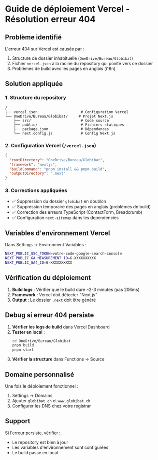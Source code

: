 # Guide de déploiement Vercel - Résolution erreur 404

## Problème identifié

L'erreur 404 sur Vercel est causée par :
1. Structure de dossier inhabituelle (`OneDrive/Bureau/Globibat`)
2. Fichier `vercel.json` à la racine du repository qui pointe vers ce dossier
3. Problèmes de build avec les pages en anglais (i18n)

## Solution appliquée

### 1. Structure du repository

```
/
├── vercel.json                    # Configuration Vercel
└── OneDrive/Bureau/Globibat/     # Projet Next.js
    ├── src/                       # Code source
    ├── public/                    # Fichiers statiques
    ├── package.json               # Dépendances
    └── next.config.js             # Config Next.js
```

### 2. Configuration Vercel (`/vercel.json`)

```json
{
  "rootDirectory": "OneDrive/Bureau/Globibat",
  "framework": "nextjs",
  "buildCommand": "pnpm install && pnpm build",
  "outputDirectory": ".next"
}
```

### 3. Corrections appliquées

- ✅ Suppression du dossier `globibat` en doublon
- ✅ Suppression temporaire des pages en anglais (problèmes de build)
- ✅ Correction des erreurs TypeScript (ContactForm, Breadcrumb)
- ✅ Configuration `next-sitemap` dans les dependencies

## Variables d'environnement Vercel

Dans Settings → Environment Variables :

```bash
NEXT_PUBLIC_GSC_TOKEN=votre-code-google-search-console
NEXT_PUBLIC_GA_MEASUREMENT_ID=G-XXXXXXXXXX
NEXT_PUBLIC_GA4_ID=G-XXXXXXXXXX
```

## Vérification du déploiement

1. **Build logs** : Vérifier que le build dure ~2-3 minutes (pas 206ms)
2. **Framework** : Vercel doit détecter "Next.js"
3. **Output** : Le dossier `.next` doit être généré

## Debug si erreur 404 persiste

1. **Vérifier les logs de build** dans Vercel Dashboard
2. **Tester en local** :
   ```bash
   cd OneDrive/Bureau/Globibat
   pnpm build
   pnpm start
   ```
3. **Vérifier la structure** dans Functions → Source

## Domaine personnalisé

Une fois le déploiement fonctionnel :
1. Settings → Domains
2. Ajouter `globibat.ch` et `www.globibat.ch`
3. Configurer les DNS chez votre registrar

## Support

Si l'erreur persiste, vérifier :
- Le repository est bien à jour
- Les variables d'environnement sont configurées
- Le build passe en local